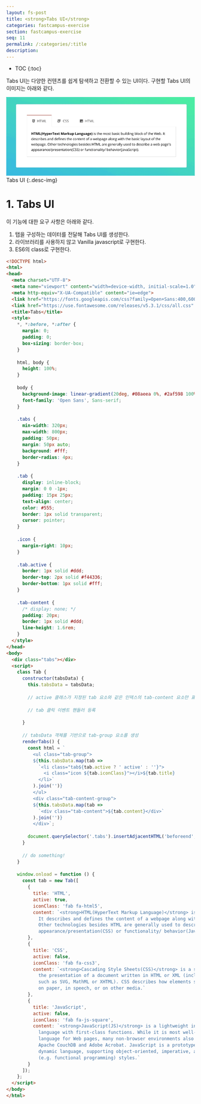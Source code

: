 ```yaml
---
layout: fs-post
title: <strong>Tabs UI</strong>
categories: fastcampus-exercise
section: fastcampus-exercise
seq: 11
permalink: /:categories/:title
description:
---
```


* TOC
{:toc}

Tabs UI는 다양한 컨텐츠를 쉽게 탐색하고 전환할 수 있는 UI이다. 구현할 Tabs UI의 이미지는 아래와 같다.

![tabs-ui](/img/tabs-ui.gif)
Tabs UI
{:.desc-img}

# 1. Tabs UI

이 기능에 대한 요구 사항은 아래와 같다.

1. 탭을 구성하는 데이터를 전달해 Tabs UI를 생성한다.
2. 라이브러리를 사용하지 않고 Vanilla javascript로 구현한다.
3. ES6의 class로 구현한다.

```html
<!DOCTYPE html>
<html>
<head>
  <meta charset="UTF-8">
  <meta name="viewport" content="width=device-width, initial-scale=1.0">
  <meta http-equiv="X-UA-Compatible" content="ie=edge">
  <link href="https://fonts.googleapis.com/css?family=Open+Sans:400,600,700" rel="stylesheet">
  <link href="https://use.fontawesome.com/releases/v5.3.1/css/all.css" rel="stylesheet">
  <title>Tabs</title>
  <style>
    *, *:before, *:after {
      margin: 0;
      padding: 0;
      box-sizing: border-box;
    }

    html, body {
      height: 100%;
    }

    body {
      background-image: linear-gradient(20deg, #08aeea 0%, #2af598 100%);
      font-family: 'Open Sans', Sans-serif;
    }

    .tabs {
      min-width: 320px;
      max-width: 800px;
      padding: 50px;
      margin: 50px auto;
      background: #fff;
      border-radius: 4px;
    }

    .tab {
      display: inline-block;
      margin: 0 0 -1px;
      padding: 15px 25px;
      text-align: center;
      color: #555;
      border: 1px solid transparent;
      cursor: pointer;
    }

    .icon {
      margin-right: 10px;
    }

    .tab.active {
      border: 1px solid #ddd;
      border-top: 2px solid #f44336;
      border-bottom: 1px solid #fff;
    }

    .tab-content {
      /* display: none; */
      padding: 20px;
      border: 1px solid #ddd;
      line-height: 1.6rem;
    }
  </style>
</head>
<body>
  <div class="tabs"></div>
  <script>
    class Tab {
      constructor(tabsData) {
        this.tabsData = tabsData;

        // active 클래스가 지정된 tab 요소와 같은 인덱스의 tab-content 요소만 표시

        // tab 클릭 이벤트 핸들러 등록

      }

      // tabsData 객체를 기반으로 tab-group 요소를 생성
      renderTabs() {
        const html = `
          <ul class="tab-group">
          ${this.tabsData.map(tab =>
            `<li class="tab${tab.active ? ' active' : ''}">
              <i class="icon ${tab.iconClass}"></i>${tab.title}
            </li>`
          ).join('')}
          </ul>
          <div class="tab-content-group">
          ${this.tabsData.map(tab =>
            `<div class="tab-content">${tab.content}</div>`
          ).join('')}
          </div>`;

        document.querySelector('.tabs').insertAdjacentHTML('beforeend', html);
      }

      // do something!
    }

    window.onload = function () {
      const tab = new Tab([
        {
          title: 'HTML',
          active: true,
          iconClass: 'fab fa-html5',
          content: `<strong>HTML(HyperText Markup Language)</strong> is the most basic building block of the Web.
            It describes and defines the content of a webpage along with the basic layout of the webpage.
            Other technologies besides HTML are generally used to describe a web page's
            appearance/presentation(CSS) or functionality/ behavior(JavaScript).`
        },
        {
          title: 'CSS',
          active: false,
          iconClass: 'fab fa-css3',
          content: `<strong>Cascading Style Sheets(CSS)</strong> is a stylesheet language used to describe
            the presentation of a document written in HTML or XML (including XML dialects
            such as SVG, MathML or XHTML). CSS describes how elements should be rendered on screen,
            on paper, in speech, or on other media.`
        },
        {
          title: 'JavaScript',
          active: false,
          iconClass: 'fab fa-js-square',
          content: `<strong>JavaScript(JS)</strong> is a lightweight interpreted or JIT-compiled programming
            language with first-class functions. While it is most well-known as the scripting
            language for Web pages, many non-browser environments also use it, such as Node.js,
            Apache CouchDB and Adobe Acrobat. JavaScript is a prototype-based, multi-paradigm,
            dynamic language, supporting object-oriented, imperative, and declarative
            (e.g. functional programming) styles.`
        }
      ]);
    };
  </script>
</body>
</html>
```

<!-- <div class="result" style="height: 500px"></div> -->

<!-- # 2. Angular Tabs UI

바닐라 자바스크립트로 구현한 Tabs UI를 이번에는 Angular로 구현해 보자.

<iframe src="https://stackblitz.com/edit/angular-tabs-ui?ctl=1&embed=1&hideNavigation=1&file=src/app/app.component.ts" frameborder="0" width="100%" height="700"></iframe>

# 3. React Tabs UI

바닐라 자바스크립트로 구현한 Tabs UI를 이번에는 React로 구현해 보자.

<iframe src="https://stackblitz.com/edit/react-tabs-ui?ctl=1&embed=1&hideNavigation=1&file=index.js" frameborder="0" width="100%" height="700"></iframe> -->
